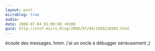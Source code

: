 ```yaml
---
layout: post
microblog: true
audio: 
date: 2008-07-04 01:00:00 +0100
guid: http://xtof.micro.blog/2008/07/04/t850216902.html
---
```

écoute des messages. hmm. j'ai un oncle à débugger sérieusement ;)
